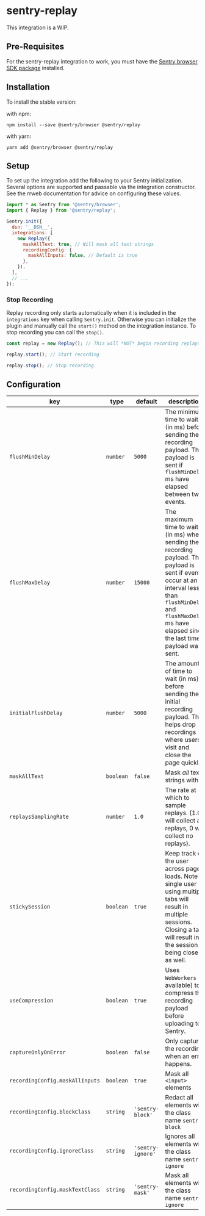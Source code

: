 # sentry-replay

This integration is a WIP.

## Pre-Requisites

For the sentry-replay integration to work, you must have the [Sentry browser SDK package](https://www.npmjs.com/package/@sentry/browser) installed.

## Installation

To install the stable version:

with npm:

```shell
npm install --save @sentry/browser @sentry/replay
```

with yarn:

```shell
yarn add @sentry/browser @sentry/replay
```

## Setup

To set up the integration add the following to your Sentry initialization. Several options are supported and passable via the integration constructor.
See the rrweb documentation for advice on configuring these values.

```javascript
import * as Sentry from '@sentry/browser';
import { Replay } from '@sentry/replay';

Sentry.init({
  dsn: '__DSN__',
  integrations: [
    new Replay({
      maskAllText: true, // Will mask all text strings
      recordingConfig: {
        maskAllInputs: false, // Default is true
      },
    }),
  ],
  // ...
});
```

### Stop Recording

Replay recording only starts automatically when it is included in the `integrations` key when calling `Sentry.init`. Otherwise you can initialize the plugin and manually call the `start()` method on the integration instance. To stop recording you can call the `stop()`.

```javascript
const replay = new Replay(); // This will *NOT* begin recording replays

replay.start(); // Start recording

replay.stop(); // Stop recording
```

## Configuration

| key                             | type      | default           | description                                                                                                                                                                                                                   |
| ------------------------------- | --------- | ----------------- | ----------------------------------------------------------------------------------------------------------------------------------------------------------------------------------------------------------------------------- |
| `flushMinDelay`                 | `number`  | `5000`            | The minimum time to wait (in ms) before sending the recording payload. The payload is sent if `flushMinDelay` ms have elapsed between two events.                                                                             |
| `flushMaxDelay`                 | `number`  | `15000`           | The maximum time to wait (in ms) when sending the recording payload. The payload is sent if events occur at an interval less than `flushMinDelay` and `flushMaxDelay` ms have elapsed since the last time a payload was sent. |
| `initialFlushDelay`             | `number`  | `5000`            | The amount of time to wait (in ms) before sending the initial recording payload. This helps drop recordings where users visit and close the page quickly.                                                                     |
| `maskAllText`                   | `boolean` | `false`           | Mask _all_ text strings with `*`.                                                                                                                                                                                             |
| `replaysSamplingRate`           | `number`  | `1.0`             | The rate at which to sample replays. (1.0 will collect all replays, 0 will collect no replays).                                                                                                                               |
| `stickySession`                 | `boolean` | `true`            | Keep track of the user across page loads. Note a single user using multiple tabs will result in multiple sessions. Closing a tab will result in the session being closed as well.                                             |
| `useCompression`                | `boolean` | `true`            | Uses `WebWorkers` (if available) to compress the recording payload before uploading to Sentry.                                                                                                                                |
| `captureOnlyOnError`            | `boolean` | `false`           | Only capture the recording when an error happens.                                                                                                                                                                             |
| `recordingConfig.maskAllInputs` | `boolean` | `true`            | Mask all `<input>` elements                                                                                                                                                                                                   |
| `recordingConfig.blockClass`    | `string`  | `'sentry-block'`  | Redact all elements with the class name `sentry-block`                                                                                                                                                                        |
| `recordingConfig.ignoreClass`   | `string`  | `'sentry-ignore'` | Ignores all elements with the class name `sentry-ignore`                                                                                                                                                                      |
| `recordingConfig.maskTextClass` | `string`  | `'sentry-mask'`   | Mask all elements with the class name `sentry-ignore`                                                                                                                                                                         |

